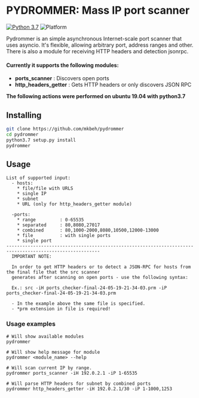 # PYDROMMER: Mass IP port scanner
[![Python 3.7](https://img.shields.io/badge/python-3.7-blue.svg)](https://www.python.org/downloads/release/python-370/)
![Platform](https://img.shields.io/badge/platform-linux-green.svg)

Pydrommer is an simple asynchronous Internet-scale port scanner that uses asyncio. It's flexible, 
allowing arbitrary port, address ranges and other. There is also a module for receiving HTTP headers 
and detection jsonrpc.

#### Currently it supports the following modules:
  + **ports_scanner**           : Discovers open ports
  + **http_headers_getter**     : Gets HTTP headers or only discovers JSON RPC

**The following actions were performed on ubuntu 19.04 with
python3.7**

## Installing
```bash
git clone https://github.com/mkbeh/pydrommer
cd pydrommer
python3.7 setup.py install
pydrommer
```

## Usage
```
List of supported input:
  - hosts:
    * file/file with URLS
    * single IP
    * subnet
    * URL (only for http_headers_getter module)
    
  -ports:
    * range         : 0-65535
    * separated     : 80,8080,27017
    * combined      : 80,1000-2000,8080,10500,12000-13000
    * file          : with single ports
    * single port
---------------------------------------------------------------------------------------------------------
  IMPORTANT NOTE:
  
  In order to get HTTP headers or to detect a JSON-RPC for hosts from the final file that the src scanner 
  generates after scanning on open ports - use the following syntax:

  Ex.: src -iH ports_checker-final-24-05-19-21-34-03.prm -iP ports_checker-final-24-05-19-21-34-03.prm
  
  - In the example above the same file is specified.
  - *prm extension in file is required!
```

### Usage examples
```
# Will show available modules
pydrommer  

# Will show help message for module          
pydrommer <module_name> --help

# Will scan current IP by range.        
pydrommer ports_scanner -iH 192.0.2.1 -iP 1-65535

# Will parse HTTP headers for subnet by combined ports
pydrommer http_headers_getter -iH 192.0.2.1/30 -iP 1-1000,1253
```
